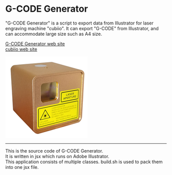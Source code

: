 # G-CODE Generator
"G-CODE Generator" is a script to export data from Illustrator for laser engraving machine "cubiio". It can export "G-CODE" from Illustrator, and can accommodate large size such as A4 size.

[G-CODE Generator web site](https://www.inosyan.com/gcodegenerator)  
[cubiio web site](http://cubiio.muherz.com/index.html#header1-5x)  

![](docs/icon256.png)  

----
This is the source code of G-CODE Generator.   
It is written in jsx which runs on Adobe Illustrator.  
This application consists of multiple classes. build.sh is used to pack them into one jsx file.  
